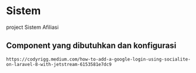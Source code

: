 # Sistem
project Sistem Afiliasi

## Component yang dibutuhkan dan konfigurasi

```
https://codyrigg.medium.com/how-to-add-a-google-login-using-socialite-on-laravel-8-with-jetstream-6153581e7dc9
```


